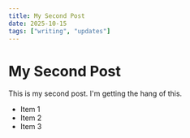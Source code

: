 ```yaml
---
title: My Second Post
date: 2025-10-15
tags: ["writing", "updates"]
---
```


# My Second Post

This is my second post. I'm getting the hang of this.

- Item 1
- Item 2
- Item 3
